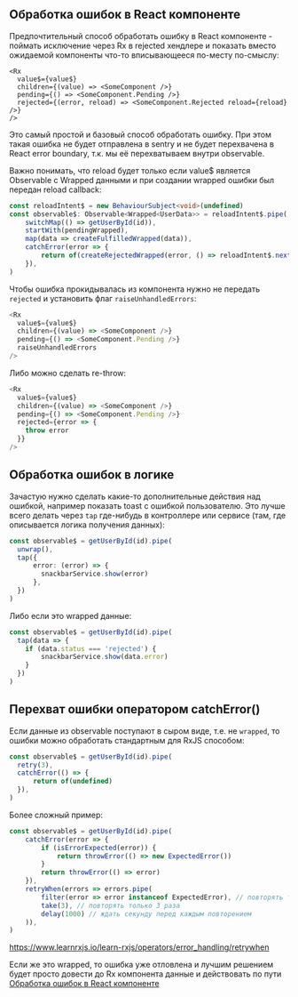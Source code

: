 ## <a name="react_error_handling"></a>Обработка ошибок в React компоненте

Предпочтительный способ обработать ошибку в React компоненте - поймать исключение через Rx в rejected хендлере и показать вместо ожидаемой компоненты что-то вписывающееся по-месту по-смыслу:
```tsx
<Rx
  value$={value$}
  children={(value) => <SomeComponent />}
  pending={() => <SomeComponent.Pending />}
  rejected={(error, reload) => <SomeComponent.Rejected reload={reload} />}
/>
```

Это самый простой и базовый способ обработать ошибку.
При этом такая ошибка не будет отправлена в sentry и не будет перехвачена в React error boundary, т.к. мы её перехватываем внутри observable.

Важно понимать, что reload будет только если value$ является Observable c Wrapped данными и при создании wrapped ошибки был передан reload callback:

```ts
const reloadIntent$ = new BehaviourSubject<void>(undefined)
const observable$: Observable<Wrapped<UserData>> = reloadIntent$.pipe(
    switchMap(() => getUserById(id)),
    startWith(pendingWrapped),
	map(data => createFulfilledWrapped(data)),
	catchError(error => {
	    return of(createRejectedWrapped(error, () => reloadIntent$.next()))
	}),
)
```

Чтобы ошибка прокидывалась из компонента нужно не передать `rejected` и установить флаг `raiseUnhandledErrors`:

```ts
<Rx
  value$={value$}
  children={(value) => <SomeComponent />}
  pending={() => <SomeComponent.Pending />}
  raiseUnhandledErrors
/>
```

Либо можно сделать re-throw:
```ts
<Rx
  value$={value$}
  children={(value) => <SomeComponent />}
  pending={() => <SomeComponent.Pending />}
  rejected={error => {
    throw error
  }}
/>
```

## Обработка ошибок в логике
Зачастую нужно сделать какие-то дополнительные действия над ошибкой, например показать toast с ошибкой пользователю. Это лучше всего делать через `tap` где-нибудь в контроллере или сервисе (там, где описывается логика получения данных):
```ts
const observable$ = getUserById(id).pipe(
  unwrap(),
  tap({
	  error: (error) => {
	    snackbarService.show(error)
	  },
  })
)
```

Либо если это wrapped данные:
```ts
const observable$ = getUserById(id).pipe(
  tap(data => {
    if (data.status === 'rejected') {
        snackbarService.show(data.error)
    }
  })
)
```

## Перехват ошибки оператором catchError()

Если данные из observable поступают в сыром виде, т.е. не `wrapped`, то ошибки можно обработать стандартным для RxJS способом:

```ts
const observable$ = getUserById(id).pipe(
  retry(3),
  catchError(() => {
	  return of(undefined)
  }),
)
```

Более сложный пример:
```ts
const observable$ = getUserById(id).pipe(
	catchError(error => {
		if (isErrorExpected(error)) {
			return throwError(() => new ExpectedError())
		}
		return throwError(() => error)
	}),
	retryWhen(errors => errors.pipe(
		filter(error => error instanceof ExpectedError), // повторять только если ожидаемая ошибка
		take(3), // повторять только 3 раза
		delay(1000) // ждать секунду перед каждым повторением
	)),
)
```

https://www.learnrxjs.io/learn-rxjs/operators/error_handling/retrywhen

Если же это wrapped, то ошибка уже отловлена и лучшим решением будет просто довести до Rx компонента данные и действовать по пути [Обработка ошибок в React компоненте](#react_error_handling)